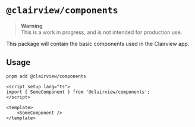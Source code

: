 # `@clairview/components`

> **Warning**\
> This is a work in progress, and is not intended for production use.

This package will contain the basic components used in the Clairview app.

## Usage

```
pnpm add @clairview/components
```

```vue
<script setup lang="ts">
import { SomeComponent } from '@clairview/components';
</script>

<template>
	<SomeComponent />
</template>
```
